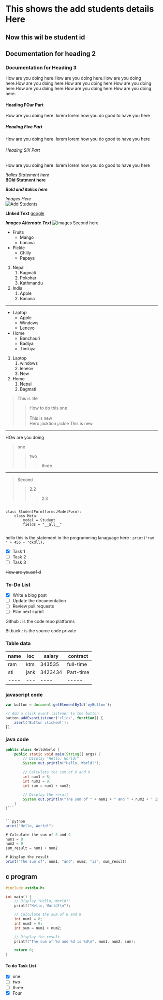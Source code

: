 # This shows the add students details Here

## Now this wil be student id

## Documentation for heading 2

### Documentation for Heading 3

How are you doing here.How are you doing here.How are you doing here.How are you doing here.How are you doing here.How are you doing here.How are you doing here.How are you doing here.How are you doing here.

#### Heading FOur Part

How are you doing here.
lorem
lorem how you do
good to have you here

##### Heading Five Part

How are you doing here.
lorem
lorem how you do
good to have you here

###### Heading SIX Part

How are you doing here.
lorem
lorem how you do
good to have you here

*Italics Statement here* <br>
**BOld Statment here** <br>

***Bold and italics here*** <br>

*Images Here* <br>
![Add Students](screenshot/add_student.png)

**LInked Text**
[google](http://google.com)

***Images Alternate Text***
![Images Second here](screenshot/list_student.png)

- Fruits
  - Mango
  - banana
- Pickle
  - Chilly
  - Papaya

1. Nepal
    1. Bagmati
    2. Pokohar
    3. Kathmandu
2. India
    1. Apple
    2. Banana

---

- Laptop
  - Apple
  - Windows
  - Lenevo
- Home
  - Banchauri
  - Badiya
  - Timkiya

1. Laptop
    1. windows
    2. leneov
    3. New
2. Home
    1. Nepal
    2. Bagmati

> This is life  
>> How to do this one <br>  
> This is new  
> Hero
>> jacktion
>> jackle
This is new
---
HOw are you  doing
> one
>> two
>>> three  
---

> Second
>> 2.2
>>> 2.3

```

class StudentForm(forms.ModelForm):
    class Meta:
        model = Student
        fields = "__all__"


```

hello this is the statement in the programming lanaguage here :
`print("ram " + 456 + "dkdll);`

- [x] Task 1
- [ ] Task 2
- [ ] Task 3

~~How are yousdf d~~

### To-Do List

- [x] Write a blog post
- [ ] Update the documentation
- [ ] Review pull requests
- [ ] Plan next sprint

Github
: is the code repo platforms

Bitbuck
: is the source code private

### Table data

|name|loc|salary|contract|
|----|---|----|-----|
|ram|ktm|343535|full-time|
|sti|jank|3423434|Part-time|
|----|---|----|-----|

### javascript code

```javascript
var button = document.getElementById('myButton');

// Add a click event listener to the button
button.addEventListener('click', function() {
    alert('Button clicked!');
});
```

### java code

```java
public class HelloWorld {
    public static void main(String[] args) {
        // Display "Hello, World!"
        System.out.println("Hello, World!");
        
        // Calculate the sum of 8 and 9
        int num1 = 8;
        int num2 = 9;
        int sum = num1 + num2;
        
        // Display the result
        System.out.println("The sum of " + num1 + " and " + num2 + " is " + sum);
    }
}```


```python
print("Hello, World!")

# Calculate the sum of 8 and 9
num1 = 8
num2 = 9
sum_result = num1 + num2

# Display the result
print("The sum of", num1, "and", num2, "is", sum_result)
```

## c program

```C
#include <stdio.h>

int main() {
    // Display "Hello, World!"
    printf("Hello, World!\n");

    // Calculate the sum of 8 and 9
    int num1 = 8;
    int num2 = 9;
    int sum = num1 + num2;

    // Display the result
    printf("The sum of %d and %d is %d\n", num1, num2, sum);

    return 0;
}
```

#### To do Task List

- [x] one
- [ ] two
- [ ] three
- [x] Four

